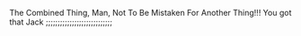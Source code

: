 The Combined Thing, Man, Not To Be Mistaken For Another Thing!!! You got that Jack ;;;;;;;;;;;;;;;;;;;;;;;;;;;;

